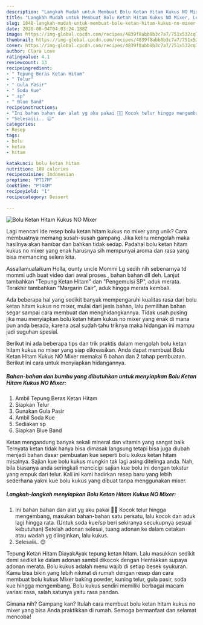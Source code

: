```yaml
---
description: "Langkah Mudah untuk Membuat Bolu Ketan Hitam Kukus NO Mixer, Lezat Sekali"
title: "Langkah Mudah untuk Membuat Bolu Ketan Hitam Kukus NO Mixer, Lezat Sekali"
slug: 1848-langkah-mudah-untuk-membuat-bolu-ketan-hitam-kukus-no-mixer-lezat-sekali
date: 2020-08-04T04:03:24.188Z
image: https://img-global.cpcdn.com/recipes/4839f8abb8b3c7a7/751x532cq70/bolu-ketan-hitam-kukus-no-mixer-foto-resep-utama.jpg
thumbnail: https://img-global.cpcdn.com/recipes/4839f8abb8b3c7a7/751x532cq70/bolu-ketan-hitam-kukus-no-mixer-foto-resep-utama.jpg
cover: https://img-global.cpcdn.com/recipes/4839f8abb8b3c7a7/751x532cq70/bolu-ketan-hitam-kukus-no-mixer-foto-resep-utama.jpg
author: Clara Love
ratingvalue: 4.1
reviewcount: 13
recipeingredient:
- " Tepung Beras Ketan Hitam"
- " Telur"
- " Gula Pasir"
- " Soda Kue"
- " sp"
- " Blue Band"
recipeinstructions:
- "Ini bahan bahan dan alat yg aku pakai 🙏🏾 Kocok telur hingga mengembang, masukan bahan-bahan satu persatu, lalu kocok dan aduk lagi hingga rata. (Untuk soda kue/sp beri sekiranya secukupnya sesuai kebutuhan) Setelah adonan selesai, tuang adonan ke dalam cetakan atau wadah yg diinginkan, lalu kukus."
- "Selesaiii.. 😊"
categories:
- Resep
tags:
- bolu
- ketan
- hitam

katakunci: bolu ketan hitam 
nutrition: 109 calories
recipecuisine: Indonesian
preptime: "PT17M"
cooktime: "PT48M"
recipeyield: "1"
recipecategory: Dessert

---
```



![Bolu Ketan Hitam Kukus NO Mixer](https://img-global.cpcdn.com/recipes/4839f8abb8b3c7a7/751x532cq70/bolu-ketan-hitam-kukus-no-mixer-foto-resep-utama.jpg)

Lagi mencari ide resep bolu ketan hitam kukus no mixer yang unik? Cara membuatnya memang susah-susah gampang. Jika keliru mengolah maka hasilnya akan hambar dan bahkan tidak sedap. Padahal bolu ketan hitam kukus no mixer yang enak harusnya sih mempunyai aroma dan rasa yang bisa memancing selera kita.

Assallamualaikum Holla, ounty uncle Mommi Lg sedih nih sebenarnya td mommi udh buat video dari awal proses , bahan bahan dll deh. Lanjut tambahkan &#34;Tepung Ketan Hitam&#34; dan &#34;Pengemulsi SP&#34;, aduk merata. Terakhir tambahkan &#34;Margarin Cair&#34;, aduk hingga merata kembali.

Ada beberapa hal yang sedikit banyak mempengaruhi kualitas rasa dari bolu ketan hitam kukus no mixer, mulai dari jenis bahan, lalu pemilihan bahan segar sampai cara membuat dan menghidangkannya. Tidak usah pusing jika mau menyiapkan bolu ketan hitam kukus no mixer yang enak di mana pun anda berada, karena asal sudah tahu triknya maka hidangan ini mampu jadi suguhan spesial.


Berikut ini ada beberapa tips dan trik praktis dalam mengolah bolu ketan hitam kukus no mixer yang siap dikreasikan. Anda dapat membuat Bolu Ketan Hitam Kukus NO Mixer memakai 6 bahan dan 2 tahap pembuatan. Berikut ini cara untuk menyiapkan hidangannya.

<!--inarticleads1-->

##### Bahan-bahan dan bumbu yang dibutuhkan untuk menyiapkan Bolu Ketan Hitam Kukus NO Mixer:

1. Ambil  Tepung Beras Ketan Hitam
1. Siapkan  Telur
1. Gunakan  Gula Pasir
1. Ambil  Soda Kue
1. Sediakan  sp
1. Siapkan  Blue Band


Ketan mengandung banyak sekali mineral dan vitamin yang sangat baik Ternyata ketan tidak hanya bisa dimasak langsung tetapi bisa juga diubah menjadi bahan dasar pembuatan kue seperti bolu kukus ketan hitam misalnya. Sajian kue bolu kukus mungkin tak lagi asing ditelinga anda. Nah, bila biasanya anda seringkali mencicipi sajian kue bolu ini dengan tekstur yang empuk dari telur. Kali ini kami hadirkan resep baru yang lebih sederhana yakni kue bolu kukus yang dibuat tanpa menggunakan mixer. 

<!--inarticleads2-->

##### Langkah-langkah menyiapkan Bolu Ketan Hitam Kukus NO Mixer:

1. Ini bahan bahan dan alat yg aku pakai 🙏🏾 Kocok telur hingga mengembang, masukan bahan-bahan satu persatu, lalu kocok dan aduk lagi hingga rata. (Untuk soda kue/sp beri sekiranya secukupnya sesuai kebutuhan) Setelah adonan selesai, tuang adonan ke dalam cetakan atau wadah yg diinginkan, lalu kukus.
1. Selesaiii.. 😊


Tepung Ketan Hitam DiayakAyak tepung ketan hitam. Lalu masukkan sedikit demi sedikit ke dalam adonan sambil dikocok dengan Hentakkan supaya adonan merata. Bolu kukus adalah menu wajib di setiap besek syukuran. Kamu bisa bikin yang lebih nikmat di rumah dengan resep dan cara membuat bolu kukus Mixer baking powder, kuning telur, gula pasir, soda kue hingga mengembang. Bolu kukus sendiri memiliki berbagai macam variasi rasa, salah satunya yaitu rasa pandan. 

Gimana nih? Gampang kan? Itulah cara membuat bolu ketan hitam kukus no mixer yang bisa Anda praktikkan di rumah. Semoga bermanfaat dan selamat mencoba!
